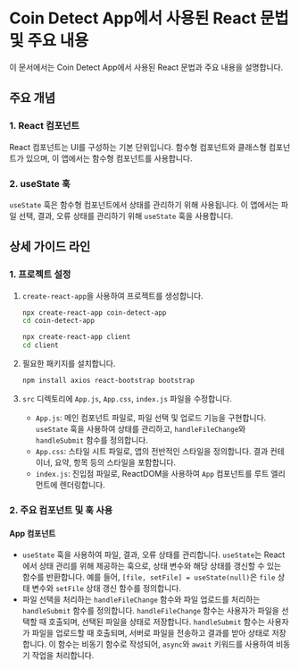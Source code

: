 # Coin Detect App에서 사용된 React 문법 및 주요 내용

이 문서에서는 Coin Detect App에서 사용된 React 문법과 주요 내용을 설명합니다.

## 주요 개념

### 1. React 컴포넌트
React 컴포넌트는 UI를 구성하는 기본 단위입니다. 함수형 컴포넌트와 클래스형 컴포넌트가 있으며, 이 앱에서는 함수형 컴포넌트를 사용합니다.

### 2. useState 훅
`useState` 훅은 함수형 컴포넌트에서 상태를 관리하기 위해 사용됩니다. 이 앱에서는 파일 선택, 결과, 오류 상태를 관리하기 위해 `useState` 훅을 사용합니다.

## 상세 가이드 라인

### 1. 프로젝트 설정
1. `create-react-app`을 사용하여 프로젝트를 생성합니다.
   ```bash
   npx create-react-app coin-detect-app
   cd coin-detect-app
   ```
   ```bash 강사님 코드
   npx create-react-app client
   cd client
   ```

2. 필요한 패키지를 설치합니다.
   ```bash
   npm install axios react-bootstrap bootstrap
   ```

3. `src` 디렉토리에 `App.js`, `App.css`, `index.js` 파일을 수정합니다.
   - `App.js`: 메인 컴포넌트 파일로, 파일 선택 및 업로드 기능을 구현합니다. `useState` 훅을 사용하여 상태를 관리하고, `handleFileChange`와 `handleSubmit` 함수를 정의합니다.
   - `App.css`: 스타일 시트 파일로, 앱의 전반적인 스타일을 정의합니다. 결과 컨테이너, 요약, 항목 등의 스타일을 포함합니다.
   - `index.js`: 진입점 파일로, ReactDOM을 사용하여 `App` 컴포넌트를 루트 엘리먼트에 렌더링합니다.

### 2. 주요 컴포넌트 및 훅 사용

#### App 컴포넌트
- `useState` 훅을 사용하여 파일, 결과, 오류 상태를 관리합니다. `useState`는 React에서 상태 관리를 위해 제공하는 훅으로, 상태 변수와 해당 상태를 갱신할 수 있는 함수를 반환합니다. 예를 들어, `[file, setFile] = useState(null)`은 `file` 상태 변수와 `setFile` 상태 갱신 함수를 정의합니다.
- 파일 선택을 처리하는 `handleFileChange` 함수와 파일 업로드를 처리하는 `handleSubmit` 함수를 정의합니다. `handleFileChange` 함수는 사용자가 파일을 선택할 때 호출되며, 선택된 파일을 상태로 저장합니다. `handleSubmit` 함수는 사용자가 파일을 업로드할 때 호출되며, 서버로 파일을 전송하고 결과를 받아 상태로 저장합니다. 이 함수는 비동기 함수로 작성되어, `async`와 `await` 키워드를 사용하여 비동기 작업을 처리합니다.
